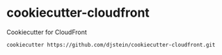 # cookiecutter-cloudfront

Cookiecutter for CloudFront

```bash
cookiecutter https://github.com/djstein/cookiecutter-cloudfront.git
```
